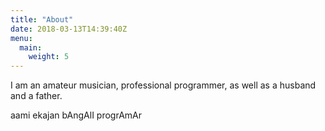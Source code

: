 ```yaml
---
title: "About"
date: 2018-03-13T14:39:40Z
menu:
  main:
    weight: 5
---
```


I am an amateur musician, professional programmer, as well as a husband and a father.

<transliterate language="bangla">aami ekajan bAngAlI progrAmAr
</transliterate>

<script async defer src="https://www.recurse-scout.com/loader.js?t=8869b8fec4c9e0b04bd6c32d01776c91"></script>
